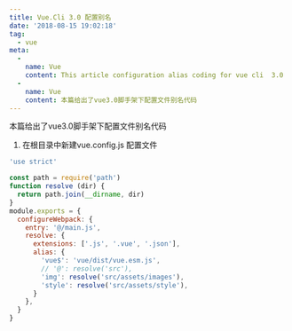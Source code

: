 ```yaml
---
title: Vue.Cli 3.0 配置别名
date: '2018-08-15 19:02:18'
tag: 
  - vue
meta:
  -
    name: Vue
    content: This article configuration alias coding for vue cli  3.0
  -
    name: Vue
    content: 本篇给出了vue3.0脚手架下配置文件别名代码
---
```

本篇给出了vue3.0脚手架下配置文件别名代码
<!-- more -->

1. 在根目录中新建vue.config.js 配置文件
```javascript
'use strict'

const path = require('path')
function resolve (dir) {
  return path.join(__dirname, dir)
}
module.exports = {
  configureWebpack: {
    entry: '@/main.js',
    resolve: {
      extensions: ['.js', '.vue', '.json'],
      alias: {
        'vue$': 'vue/dist/vue.esm.js',
        // '@': resolve('src'),
        'img': resolve('src/assets/images'),
        'style': resolve('src/assets/style'),
      }
    },
  }
}
```

